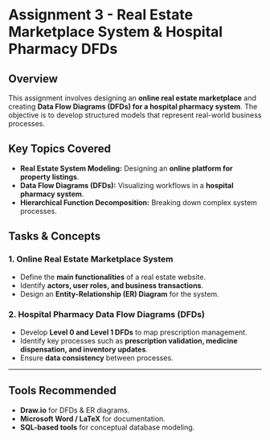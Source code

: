 # **Assignment 3 - Real Estate Marketplace System & Hospital Pharmacy DFDs**

## **Overview**
This assignment involves designing an **online real estate marketplace** and creating **Data Flow Diagrams (DFDs) for a hospital pharmacy system**. The objective is to develop structured models that represent real-world business processes.

## **Key Topics Covered**
- **Real Estate System Modeling:** Designing an **online platform for property listings**.
- **Data Flow Diagrams (DFDs):** Visualizing workflows in a **hospital pharmacy system**.
- **Hierarchical Function Decomposition:** Breaking down complex system processes.

## **Tasks & Concepts**
### **1. Online Real Estate Marketplace System**
- Define the **main functionalities** of a real estate website.
- Identify **actors, user roles, and business transactions**.
- Design an **Entity-Relationship (ER) Diagram** for the system.

### **2. Hospital Pharmacy Data Flow Diagrams (DFDs)**
- Develop **Level 0 and Level 1 DFDs** to map prescription management.
- Identify key processes such as **prescription validation, medicine dispensation, and inventory updates**.
- Ensure **data consistency** between processes.

---

## **Tools Recommended**
- **Draw.io** for DFDs & ER diagrams.
- **Microsoft Word / LaTeX** for documentation.
- **SQL-based tools** for conceptual database modeling.
